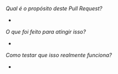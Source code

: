 #

*Qual é o propósito deste Pull Request?*

-

*O que foi feito para atingir isso?*

-

*Como testar que isso realmente funciona?*

-
